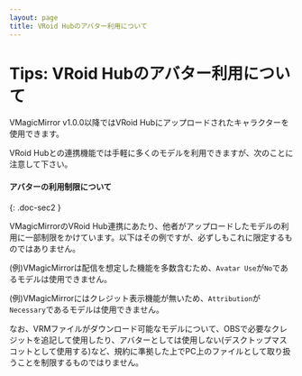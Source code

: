 ```yaml
---
layout: page
title: VRoid Hubのアバター利用について
---
```


# Tips: VRoid Hubのアバター利用について

VMagicMirror v1.0.0以降ではVRoid Hubにアップロードされたキャラクターを使用できます。

VRoid Hubとの連携機能では手軽に多くのモデルを利用できますが、次のことに注意して下さい。


#### アバターの利用制限について
{: .doc-sec2 }

VMagicMirrorのVRoid Hub連携にあたり、他者がアップロードしたモデルの利用に一部制限をかけています。以下はその例ですが、必ずしもこれに限定するものではありません。

(例)VMagicMirrorは配信を想定した機能を多数含むため、`Avatar Use`が`No`であるモデルは使用できません。

(例)VMagicMirrorにはクレジット表示機能が無いため、`Attribution`が`Necessary`であるモデルは使用できません。

なお、VRMファイルがダウンロード可能なモデルについて、OBSで必要なクレジットを追記して使用したり、アバターとしては使用しない(デスクトップマスコットとして使用する)など、規約に準拠した上でPC上のファイルとして取り扱うことを制限するものではりません。

